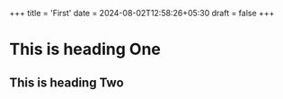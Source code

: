 +++
title = 'First'
date = 2024-08-02T12:58:26+05:30
draft = false
+++
# This is heading One
## This is heading Two